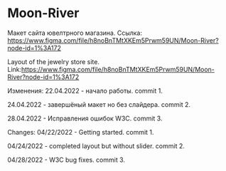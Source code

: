 # Moon-River
Макет сайта ювелтрного магазина.
Ссылка: https://www.figma.com/file/h8noBnTMtXKEm5Prwm59UN/Moon-River?node-id=1%3A172


Layout of the jewelry store site.
Link:https://www.figma.com/file/h8noBnTMtXKEm5Prwm59UN/Moon-River?node-id=1%3A172



Изменения:
22.04.2022 - начало работы. commit 1.

24.04.2022 - завершёный макет но без слайдера. commit 2.

28.04.2022 - Исправления ошибок W3C. commit 3.



Changes:
04/22/2022 - Getting started. commit 1.

04/24/2022 - completed layout but without slider. commit 2.

04/28/2022 - W3C bug fixes. commit 3.

